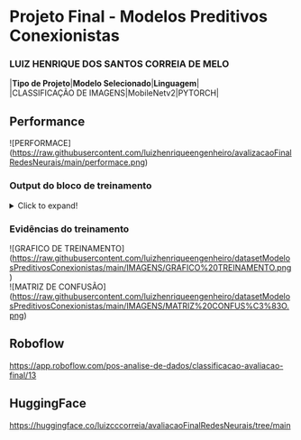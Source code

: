 # Projeto Final - Modelos Preditivos Conexionistas

### LUIZ HENRIQUE DOS SANTOS CORREIA DE MELO

|**Tipo de Projeto**|**Modelo Selecionado**|**Linguagem**|
<br>
|CLASSIFICAÇÃO DE IMAGENS|MobileNetv2|PYTORCH|

## Performance
![PERFORMACE] (https://raw.githubusercontent.com/luizhenriqueengenheiro/avalizacaoFinalRedesNeurais/main/performace.png)


### Output do bloco de treinamento

<details>
  <summary>Click to expand!</summary>
  1/19 [>.............................] - ETA: 6s - loss: -0.3207 - accuracy: 0.9286WARNING:tensorflow:Your input ran out of data; interrupting training. Make sure that your dataset or generator can generate at least `steps_per_epoch * epochs` batches (in this case, 19 batches). You may need to use the repeat() function when building your dataset.
19/19 [==============================] - 0s 4ms/step - loss: -0.3207 - accuracy: 0.9286

Epoch 1/19
4/4 [==============================] - ETA: 0s - loss: -5.7128 - accuracy: 0.2909
Epoch 1: saving model to training_1/cp.ckpt
4/4 [==============================] - 5s 907ms/step - loss: -5.7128 - accuracy: 0.2909 - val_loss: -0.3313 - val_accuracy: 0.9286
Epoch 2/19
4/4 [==============================] - ETA: 0s - loss: -5.8423 - accuracy: 0.2909
Epoch 2: saving model to training_1/cp.ckpt
4/4 [==============================] - 5s 923ms/step - loss: -5.8423 - accuracy: 0.2909 - val_loss: -0.3417 - val_accuracy: 0.9286
Epoch 3/19
4/4 [==============================] - ETA: 0s - loss: -5.9706 - accuracy: 0.2909
Epoch 3: saving model to training_1/cp.ckpt
4/4 [==============================] - 5s 861ms/step - loss: -5.9706 - accuracy: 0.2909 - val_loss: -0.3520 - val_accuracy: 0.9286
Epoch 4/19
4/4 [==============================] - ETA: 0s - loss: -6.0987 - accuracy: 0.2909
Epoch 4: saving model to training_1/cp.ckpt
4/4 [==============================] - 4s 736ms/step - loss: -6.0987 - accuracy: 0.2909 - val_loss: -0.3620 - val_accuracy: 0.9286
Epoch 5/19
4/4 [==============================] - ETA: 0s - loss: -6.2242 - accuracy: 0.2909
Epoch 5: saving model to training_1/cp.ckpt
4/4 [==============================] - 5s 762ms/step - loss: -6.2242 - accuracy: 0.2909 - val_loss: -0.3719 - val_accuracy: 0.9286
Epoch 6/19
4/4 [==============================] - ETA: 0s - loss: -6.3487 - accuracy: 0.2909
Epoch 6: saving model to training_1/cp.ckpt
4/4 [==============================] - 4s 702ms/step - loss: -6.3487 - accuracy: 0.2909 - val_loss: -0.3819 - val_accuracy: 0.9286
Epoch 7/19
4/4 [==============================] - ETA: 0s - loss: -6.4745 - accuracy: 0.2909
Epoch 7: saving model to training_1/cp.ckpt
4/4 [==============================] - 4s 785ms/step - loss: -6.4745 - accuracy: 0.2909 - val_loss: -0.3917 - val_accuracy: 0.9286
Epoch 8/19
4/4 [==============================] - ETA: 0s - loss: -6.5997 - accuracy: 0.2909
Epoch 8: saving model to training_1/cp.ckpt
4/4 [==============================] - 4s 725ms/step - loss: -6.5997 - accuracy: 0.2909 - val_loss: -0.4014 - val_accuracy: 0.9286
Epoch 9/19
4/4 [==============================] - ETA: 0s - loss: -6.7250 - accuracy: 0.2909
Epoch 9: saving model to training_1/cp.ckpt
4/4 [==============================] - 4s 691ms/step - loss: -6.7250 - accuracy: 0.2909 - val_loss: -0.4112 - val_accuracy: 0.9286
Epoch 10/19
4/4 [==============================] - ETA: 0s - loss: -6.8520 - accuracy: 0.2909
Epoch 10: saving model to training_1/cp.ckpt
4/4 [==============================] - 4s 805ms/step - loss: -6.8520 - accuracy: 0.2909 - val_loss: -0.4208 - val_accuracy: 0.9286
Epoch 11/19
4/4 [==============================] - ETA: 0s - loss: -6.9760 - accuracy: 0.2909
Epoch 11: saving model to training_1/cp.ckpt
4/4 [==============================] - 4s 753ms/step - loss: -6.9760 - accuracy: 0.2909 - val_loss: -0.4302 - val_accuracy: 0.9286
Epoch 12/19
4/4 [==============================] - ETA: 0s - loss: -7.0985 - accuracy: 0.2909
Epoch 12: saving model to training_1/cp.ckpt
4/4 [==============================] - 4s 697ms/step - loss: -7.0985 - accuracy: 0.2909 - val_loss: -0.4400 - val_accuracy: 0.9286
Epoch 13/19
4/4 [==============================] - ETA: 0s - loss: -7.2269 - accuracy: 0.2909
Epoch 13: saving model to training_1/cp.ckpt
4/4 [==============================] - 5s 905ms/step - loss: -7.2269 - accuracy: 0.2909 - val_loss: -0.4496 - val_accuracy: 0.9286
Epoch 14/19
4/4 [==============================] - ETA: 0s - loss: -7.3536 - accuracy: 0.2909
Epoch 14: saving model to training_1/cp.ckpt
4/4 [==============================] - 5s 911ms/step - loss: -7.3536 - accuracy: 0.2909 - val_loss: -0.4596 - val_accuracy: 0.9286
Epoch 15/19
4/4 [==============================] - ETA: 0s - loss: -7.4816 - accuracy: 0.2909
Epoch 15: saving model to training_1/cp.ckpt
4/4 [==============================] - 5s 748ms/step - loss: -7.4816 - accuracy: 0.2909 - val_loss: -0.4689 - val_accuracy: 0.9286
Epoch 16/19
4/4 [==============================] - ETA: 0s - loss: -7.6041 - accuracy: 0.2909
Epoch 16: saving model to training_1/cp.ckpt
4/4 [==============================] - 4s 774ms/step - loss: -7.6041 - accuracy: 0.2909 - val_loss: -0.4783 - val_accuracy: 0.9286
Epoch 17/19
4/4 [==============================] - ETA: 0s - loss: -7.7299 - accuracy: 0.2909
Epoch 17: saving model to training_1/cp.ckpt
4/4 [==============================] - 4s 709ms/step - loss: -7.7299 - accuracy: 0.2909 - val_loss: -0.4877 - val_accuracy: 0.9286
Epoch 18/19
4/4 [==============================] - ETA: 0s - loss: -7.8558 - accuracy: 0.2909
Epoch 18: saving model to training_1/cp.ckpt
4/4 [==============================] - 4s 717ms/step - loss: -7.8558 - accuracy: 0.2909 - val_loss: -0.4972 - val_accuracy: 0.9286
Epoch 19/19
4/4 [==============================] - ETA: 0s - loss: -7.9822 - accuracy: 0.2909
Epoch 19: saving model to training_1/cp.ckpt
4/4 [==============================] - 4s 801ms/step - loss: -7.9822 - accuracy: 0.2909 - val_loss: -0.5067 - val_accuracy: 0.9286
</details>

### Evidências do treinamento
![GRAFICO DE TREINAMENTO] (https://raw.githubusercontent.com/luizhenriqueengenheiro/datasetModelosPreditivosConexionistas/main/IMAGENS/GRAFICO%20TREINAMENTO.png)
<br>
![MATRIZ DE CONFUSÃO] (https://raw.githubusercontent.com/luizhenriqueengenheiro/datasetModelosPreditivosConexionistas/main/IMAGENS/MATRIZ%20CONFUS%C3%83O.png)


## Roboflow
https://app.roboflow.com/pos-analise-de-dados/classificacao-avaliacao-final/13


## HuggingFace
https://huggingface.co/luizcccorreia/avaliacaoFinalRedesNeurais/tree/main